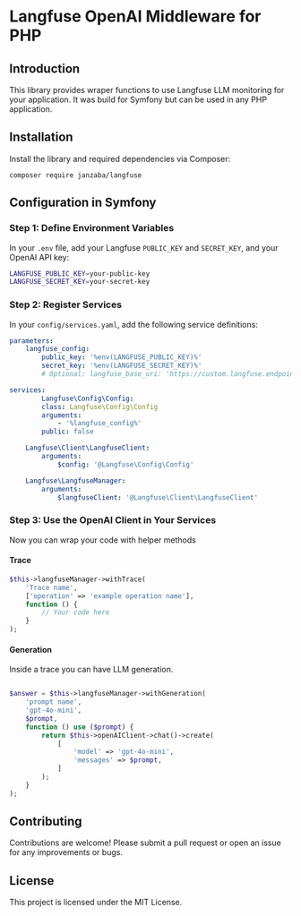 # Langfuse OpenAI Middleware for PHP

## Introduction

This library provides wraper functions to use Langfuse LLM monitoring for your application. 
It was build for Symfony but can be used in any PHP application.

## Installation

Install the library and required dependencies via Composer:

```
composer require janzaba/langfuse
```

## Configuration in Symfony

### Step 1: Define Environment Variables

In your `.env` file, add your Langfuse `PUBLIC_KEY` and `SECRET_KEY`, and your OpenAI API key:

```bash
LANGFUSE_PUBLIC_KEY=your-public-key
LANGFUSE_SECRET_KEY=your-secret-key
```

### Step 2: Register Services

In your `config/services.yaml`, add the following service definitions:

```yaml
parameters:
    langfuse_config:
        public_key: '%env(LANGFUSE_PUBLIC_KEY)%'
        secret_key: '%env(LANGFUSE_SECRET_KEY)%'
        # Optional: langfuse_base_uri: 'https://custom.langfuse.endpoint/'

services:
        Langfuse\Config\Config:
        class: Langfuse\Config\Config
        arguments:
            - '%langfuse_config%'
        public: false

    Langfuse\Client\LangfuseClient:
        arguments:
            $config: '@Langfuse\Config\Config'

    Langfuse\LangfuseManager:
        arguments:
            $langfuseClient: '@Langfuse\Client\LangfuseClient'
```

### Step 3: Use the OpenAI Client in Your Services

Now you can wrap your code with helper methods

#### Trace

```php
$this->langfuseManager->withTrace(
    'Trace name',
    ['operation' => 'example operation name'],
    function () {
        // Your code here
    }
);
```

#### Generation

Inside a trace you can have LLM generation.

```php

$answer = $this->langfuseManager->withGeneration(
    'prompt name', 
    'gpt-4o-mini', 
    $prompt, 
    function () use ($prompt) {
        return $this->openAIClient->chat()->create(
            [
                'model' => 'gpt-4o-mini',
                'messages' => $prompt,
            ]
        );
    }
);
```

## Contributing

Contributions are welcome! Please submit a pull request or open an issue for any improvements or bugs.

## License

This project is licensed under the MIT License.
